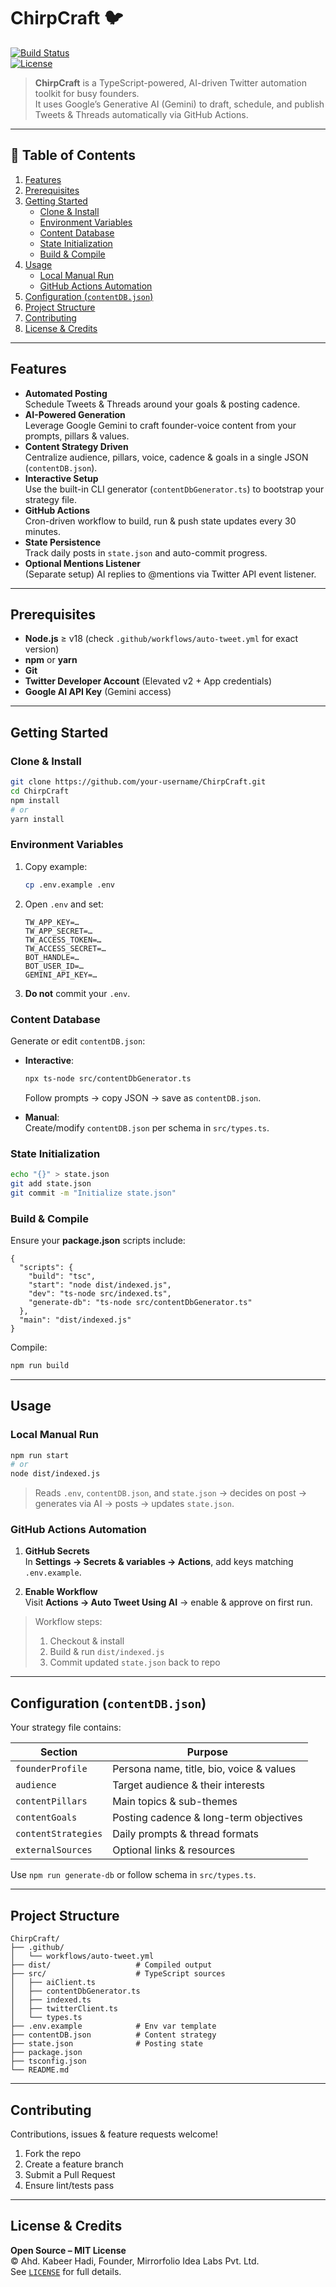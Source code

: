 
# ChirpCraft 🐦

[![Build Status](https://github.com/your-username/ChirpCraft/actions/workflows/twitter-bot.yml/badge.svg)](https://github.com/your-username/ChirpCraft/actions)  
[![License](https://img.shields.io/badge/License-MIT-blue.svg)](LICENSE)

> **ChirpCraft** is a TypeScript-powered, AI-driven Twitter automation toolkit for busy founders.  
> It uses Google’s Generative AI (Gemini) to draft, schedule, and publish Tweets & Threads automatically via GitHub Actions.

---

## 📌 Table of Contents

1. [Features](#features)  
2. [Prerequisites](#prerequisites)  
3. [Getting Started](#getting-started)  
   - [Clone & Install](#clone--install)  
   - [Environment Variables](#environment-variables)  
   - [Content Database](#content-database)  
   - [State Initialization](#state-initialization)  
   - [Build & Compile](#build--compile)  
4. [Usage](#usage)  
   - [Local Manual Run](#local-manual-run)  
   - [GitHub Actions Automation](#github-actions-automation)  
5. [Configuration (`contentDB.json`)](#configuration-contentdbjson)  
6. [Project Structure](#project-structure)  
7. [Contributing](#contributing)  
8. [License & Credits](#license--credits)

---

## Features

- **Automated Posting**  
  Schedule Tweets & Threads around your goals & posting cadence.  
- **AI-Powered Generation**  
  Leverage Google Gemini to craft founder-voice content from your prompts, pillars & values.  
- **Content Strategy Driven**  
  Centralize audience, pillars, voice, cadence & goals in a single JSON (`contentDB.json`).  
- **Interactive Setup**  
  Use the built-in CLI generator (`contentDbGenerator.ts`) to bootstrap your strategy file.  
- **GitHub Actions**  
  Cron-driven workflow to build, run & push state updates every 30 minutes.  
- **State Persistence**  
  Track daily posts in `state.json` and auto-commit progress.  
- **Optional Mentions Listener**  
  (Separate setup) AI replies to @mentions via Twitter API event listener.

---

## Prerequisites

- **Node.js** ≥ v18 (check `.github/workflows/auto-tweet.yml` for exact version)  
- **npm** or **yarn**  
- **Git**  
- **Twitter Developer Account** (Elevated v2 + App credentials)  
- **Google AI API Key** (Gemini access)

---

## Getting Started

### Clone & Install

```bash
git clone https://github.com/your-username/ChirpCraft.git
cd ChirpCraft
npm install
# or
yarn install
```

### Environment Variables

1. Copy example:

   ```bash
   cp .env.example .env
   ```

2. Open `.env` and set:

   ```dotenv
   TW_APP_KEY=…
   TW_APP_SECRET=…
   TW_ACCESS_TOKEN=…
   TW_ACCESS_SECRET=…
   BOT_HANDLE=…
   BOT_USER_ID=…
   GEMINI_API_KEY=…
   ```

3. **Do not** commit your `.env`.

### Content Database

Generate or edit `contentDB.json`:

- **Interactive**:

  ```bash
  npx ts-node src/contentDbGenerator.ts
  ```

  Follow prompts → copy JSON → save as `contentDB.json`.

- **Manual**:  
  Create/modify `contentDB.json` per schema in `src/types.ts`.

### State Initialization

```bash
echo "{}" > state.json
git add state.json
git commit -m "Initialize state.json"
```

### Build & Compile

Ensure your **package.json** scripts include:

```jsonc
{
  "scripts": {
    "build": "tsc",
    "start": "node dist/indexed.js",
    "dev": "ts-node src/indexed.ts",
    "generate-db": "ts-node src/contentDbGenerator.ts"
  },
  "main": "dist/indexed.js"
}
```

Compile:

```bash
npm run build
```

---

## Usage

### Local Manual Run

```bash
npm run start
# or
node dist/indexed.js
```

> Reads `.env`, `contentDB.json`, and `state.json` → decides on post → generates via AI → posts → updates `state.json`.

### GitHub Actions Automation

1. **GitHub Secrets**  
   In **Settings → Secrets & variables → Actions**, add keys matching `.env.example`.

2. **Enable Workflow**  
   Visit **Actions → Auto Tweet Using AI** → enable & approve on first run.

> Workflow steps:
>
> 1. Checkout & install  
> 2. Build & run `dist/indexed.js`  
> 3. Commit updated `state.json` back to repo

---

## Configuration (`contentDB.json`)

Your strategy file contains:

| Section            | Purpose                                           |
| ------------------ | ------------------------------------------------- |
| `founderProfile`   | Persona name, title, bio, voice & values          |
| `audience`         | Target audience & their interests                 |
| `contentPillars`   | Main topics & sub-themes                          |
| `contentGoals`     | Posting cadence & long-term objectives            |
| `contentStrategies`| Daily prompts & thread formats                    |
| `externalSources`  | Optional links & resources                        |

Use `npm run generate-db` or follow schema in `src/types.ts`.

---

## Project Structure

```text
ChirpCraft/
├── .github/
│   └── workflows/auto-tweet.yml
├── dist/                   # Compiled output
├── src/                    # TypeScript sources
│   ├── aiClient.ts
│   ├── contentDbGenerator.ts
│   ├── indexed.ts
│   ├── twitterClient.ts
│   └── types.ts
├── .env.example            # Env var template
├── contentDB.json          # Content strategy
├── state.json              # Posting state
├── package.json
├── tsconfig.json
└── README.md
```

---

## Contributing

Contributions, issues & feature requests welcome!  

1. Fork the repo  
2. Create a feature branch  
3. Submit a Pull Request  
4. Ensure lint/tests pass

---

## License & Credits

**Open Source – MIT License**  
© Ahd. Kabeer Hadi, Founder, Mirrorfolio Idea Labs Pvt. Ltd.  
See [`LICENSE`](LICENSE) for full details.  
